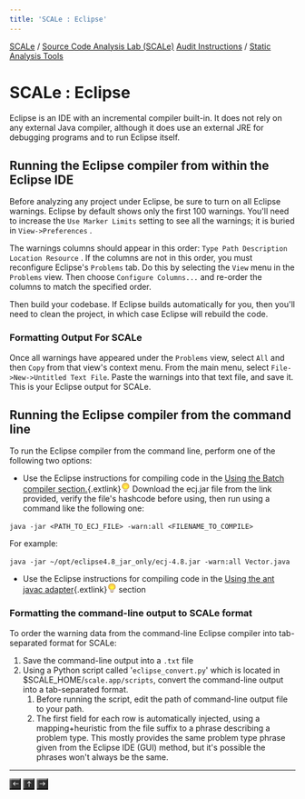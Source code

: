 ```yaml
---
title: 'SCALe : Eclipse'
---
```

 [SCALe](index.md) / [Source Code Analysis Lab (SCALe)](Welcome.md) [Audit Instructions](Audit-Instructions.md) / [Static Analysis Tools](Static-Analysis-Tools.md)
<!-- <legal> -->
<!-- SCALe version r.6.7.0.0.A -->
<!--  -->
<!-- Copyright 2021 Carnegie Mellon University. -->
<!--  -->
<!-- NO WARRANTY. THIS CARNEGIE MELLON UNIVERSITY AND SOFTWARE ENGINEERING -->
<!-- INSTITUTE MATERIAL IS FURNISHED ON AN "AS-IS" BASIS. CARNEGIE MELLON -->
<!-- UNIVERSITY MAKES NO WARRANTIES OF ANY KIND, EITHER EXPRESSED OR -->
<!-- IMPLIED, AS TO ANY MATTER INCLUDING, BUT NOT LIMITED TO, WARRANTY OF -->
<!-- FITNESS FOR PURPOSE OR MERCHANTABILITY, EXCLUSIVITY, OR RESULTS -->
<!-- OBTAINED FROM USE OF THE MATERIAL. CARNEGIE MELLON UNIVERSITY DOES NOT -->
<!-- MAKE ANY WARRANTY OF ANY KIND WITH RESPECT TO FREEDOM FROM PATENT, -->
<!-- TRADEMARK, OR COPYRIGHT INFRINGEMENT. -->
<!--  -->
<!-- Released under a MIT (SEI)-style license, please see COPYRIGHT file or -->
<!-- contact permission@sei.cmu.edu for full terms. -->
<!--  -->
<!-- [DISTRIBUTION STATEMENT A] This material has been approved for public -->
<!-- release and unlimited distribution.  Please see Copyright notice for -->
<!-- non-US Government use and distribution. -->
<!--  -->
<!-- DM19-1274 -->
<!-- </legal> -->

SCALe : Eclipse
================

Eclipse is an IDE with an incremental compiler built-in. It does not
rely on any external Java compiler, although it does use an external JRE
for debugging programs and to run Eclipse itself.

Running the Eclipse compiler from within the Eclipse IDE
---------------------------------------------------------

Before analyzing any project under Eclipse, be sure to turn on all
Eclipse warnings.  Eclipse by default shows only the first 100 warnings.
You'll need to increase the
`Use Marker Limits` setting to see all the
warnings; it is buried in
`View->Preferences` .

The warnings columns should appear in this order:
`Type Path Description Location Resource` . If the columns are not in
this order, you must reconfigure Eclipse's `Problems`  tab. Do this by
selecting the  `View`  menu in the  `Problems`  view. Then choose
`Configure Columns...`  and re-order the columns to match the specified
order.

Then build your codebase. If Eclipse builds automatically for you, then
you'll need to clean the project, in which case Eclipse will rebuild the
code.

### Formatting Output For SCALe

Once all warnings have appeared under the `Problems` view, select `All`
and then `Copy` from that view's context menu. From the main menu,
select `File->New->Untitled Text File`. Paste the warnings into that
text file, and save it. This is your Eclipse output for SCALe.

Running the Eclipse compiler from the command line
--------------------------------------------------

To run the Eclipse compiler from the command line, perform one of the
following two options:

-   Use the Eclipse instructions for compiling code in the [Using the Batch compiler section.](http://help.eclipse.org/neon/index.jsp?topic=%2Forg.eclipse.jdt.doc.user%2Ftasks%2Ftask-using_batch_compiler.htm){.extlink}![(lightbulb)](images/icons/emoticons/lightbulb_on.png) Download
    the ecj.jar file from the link provided, verify the file's hashcode
    before using, then run using a command like the following one:

`java -jar <PATH_TO_ECJ_FILE> -warn:all <FILENAME_TO_COMPILE>`

For example:

`java -jar ~/opt/eclipse4.8_jar_only/ecj-4.8.jar -warn:all Vector.java`

-   Use the Eclipse instructions for compiling code in the [Using the ant javac adapter](http://help.eclipse.org/neon/index.jsp?topic=%2Forg.eclipse.jdt.doc.user%2Ftasks%2Ftask-ant_javac_adapter.htm){.extlink}![(lightbulb)](images/icons/emoticons/lightbulb_on.png) section

### Formatting the command-line output to SCALe format

To order the warning data from the command-line Eclipse compiler into
tab-separated format for SCALe:

1.  Save the command-line output into a `.txt` file
2.  Using a Python script called '`eclipse_convert.py`' which is located
    in \$SCALE\_HOME/`scale.app/scripts`, convert the command-line
    output into a tab-separated format.
    1.  Before running the script, edit the path of command-line output
        file to your path.
    2.  The first field for each row is automatically injected, using a
        mapping+heuristic from the file suffix to a phrase describing a
        problem type. This mostly provides the same problem type phrase
        given from the Eclipse IDE (GUI) method, but it's possible the
        phrases won't always be the same.

------------------------------------------------------------------------

[![](attachments/arrow_left.png)](Understand.md)
[![](attachments/arrow_up.png)](Static-Analysis-Tools.md)
[![](attachments/arrow_right.png)](FindBugs-SpotBugs.md)
